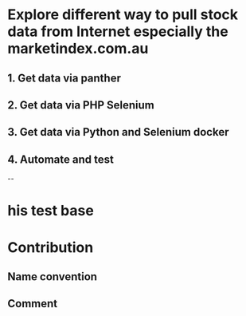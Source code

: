 # Explore different way to pull stock data from Internet especially the marketindex.com.au

## 1. Get data via panther

## 2. Get data via PHP Selenium

## 3. Get data via Python and Selenium docker

## 4. Automate and test

--
# his test base 

# Contribution
## Name convention

## Comment
